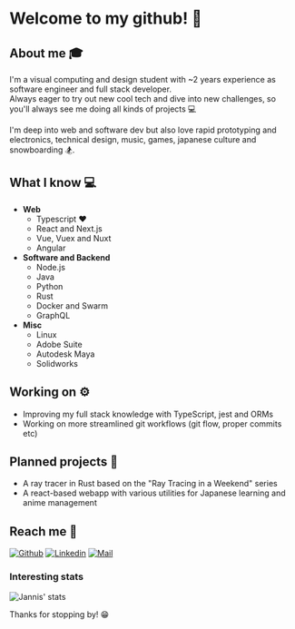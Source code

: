 # Welcome to my github! 👋

## About me :mortar_board:
I'm a visual computing and design student with ~2 years experience as software engineer and full stack developer.  
Always eager to try out new cool tech and dive into new challenges, so you'll always see me doing all kinds of projects 💻  

I'm deep into web and software dev but also love rapid prototyping and electronics, technical design, music, games, japanese culture and snowboarding 🏂.

## What I know :computer:
- **Web**
  - Typescript :heart:
  - React and Next.js
  - Vue, Vuex and Nuxt
  - Angular
- **Software and Backend**
  - Node.js
  - Java
  - Python
  - Rust
  - Docker and Swarm
  - GraphQL
- **Misc**
  - Linux
  - Adobe Suite
  - Autodesk Maya
  - Solidworks

## Working on :gear:
- Improving my full stack knowledge with TypeScript, jest and ORMs
- Working on more streamlined git workflows (git flow, proper commits etc)

## Planned projects :file_folder:
- A ray tracer in Rust based on the "Ray Tracing in a Weekend" series
- A react-based webapp with various utilities for Japanese learning and anime management

## Reach me :wave:
[![Github](https://img.shields.io/github/followers/moka491?label=Follow&style=social)](https://github.com/moka491)
[![Linkedin](https://img.shields.io/badge/-Jannis%20Becker-blue?style=flat-square&logo=linkedin&logoColor=white&link=https://www.linkedin.com/in/jannisbecker/)](https://www.linkedin.com/in/jannisbecker/)
[![Mail](https://img.shields.io/badge/-jbecker@jannisbecker.me-blue?style=flat-square&logo=mail&logoColor=red)](mailto:jbecker@jannisbecker.me)


### Interesting stats

![Jannis' stats](https://github-readme-stats.vercel.app/api?username=Moka491&&show_icons=true)

Thanks for stopping by! 😁
